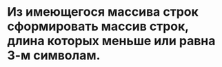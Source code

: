 # Из имеющегося массива строк сформировать массив строк, длина которых меньше или равна 3-м символам.
